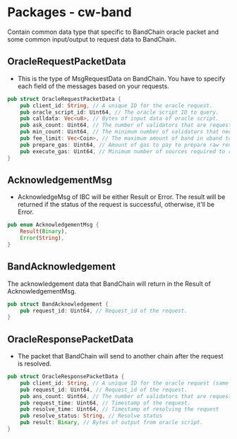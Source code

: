 # Packages - cw-band

Contain common data type that specific to BandChain oracle packet and some common input/output to request data to BandChain.

## OracleRequestPacketData

- This is the type of MsgRequestData on BandChain. You have to specify each field of the messages based on your requests.

```rust
pub struct OracleRequestPacketData {
    pub client_id: String, // A unique ID for the oracle request.
    pub oracle_script_id: Uint64, // The oracle script ID to query.
    pub calldata: Vec<u8>, // Bytes of input data of oracle script.
    pub ask_count: Uint64, // The number of validators that are requested to respond.
    pub min_count: Uint64, // The minimum number of validators that need to respond.
    pub fee_limit: Vec<Coin>, // The maximum amount of band in uband to be paid to the data source providers.
    pub prepare_gas: Uint64, // Amount of gas to pay to prepare raw requests.
    pub execute_gas: Uint64, // Minimum number of sources required to return a successful response.
}
```

## AcknowledgementMsg

- AcknowledgeMsg of IBC will be either Result or Error. The result will be returned if the status of the request is successful, otherwise, it'll be Error.

```rust
pub enum AcknowledgementMsg {
    Result(Binary),
    Error(String),
}
```

## BandAcknowledgement

The acknowledgement data that BandChain will return in the Result of AcknowledgementMsg.

```rust
pub struct BandAcknowledgement {
    pub request_id: Uint64, // Request_id of the request.
}
```

## OracleResponsePacketData

- The packet that BandChain will send to another chain after the request is resolved.

```rust
pub struct OracleResponsePacketData {
    pub client_id: String, // A unique ID for the oracle request (same value with client_id of the request).
    pub request_id: Uint64, // Request_id of the request.
    pub ans_count: Uint64, // The number of validators that are requested to respond.
    pub request_time: Uint64, // Timestamp of the request.
    pub resolve_time: Uint64, // Timestamp of resolving the request
    pub resolve_status: String, // Resolve status
    pub result: Binary, // Bytes of output from oracle script.
}
```
